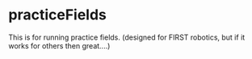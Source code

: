 # practiceFields
This is for running practice fields.  (designed for FIRST robotics, but if it works for others then great....)
